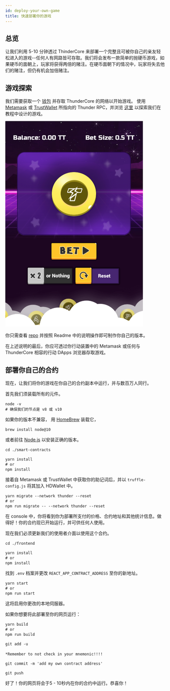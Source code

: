 ```yaml
---
id: deploy-your-own-game
title: 快速部署你的游戏
---
```

## 总览
让我们利用 5-10 分钟透过 ThinderCore 来部署一个完整且可被你自己的亲友轻松进入的游戏--任何人有网路皆可存取。我们将会发布一款简单的抛硬币游戏，如果硬币的面朝上，玩家将获得两倍的赌注。在硬币面朝下的情况中，玩家将失去他们的赌注，但仍有机会加倍赌注。


## 游戏探索
我们需要获取一个 [钱包](get-wallet.md) 并存取 ThunderCore 的网络以开始游戏。 使用 [Metamask](https://metamask.io/) 
或 [TrustWallet](https://trustwallet.com/) 所指向的 Thunder RPC，并浏览 [这里](https://thundercore.github.io/DoubleOrNothing/)
以探索我们在教程中设计的游戏。

![game-image](assets/img/game/double.png)


你只需查看 [repo](https://github.com/jiang-yifan/jiang-yifan.github.io) 并按照 Readme 中的说明操作即可制作你自己的版本。

在上述说明的最后，你应可透过你行动装置中的 Metamask 或任何与 ThunderCore 相容的行动 DApps 浏览器存取游戏。


## 部署你自己的合约
现在，让我们将你的游戏在你自己的合约副本中运行，并与数百万人同行。

首先我们须装载所有的元件。 
```
node -v
# 确保我们的节点是 v8 或 v10
```
如果你的版本不兼容， 用 [HomeBrew](https://brew.sh/) 装载它，
```
brew install node@10
```
或者前往 [Node.js](https://nodejs.org/en/download/package-manager/) 以安装正确的版本。



```
cd ./smart-contracts
```
```
yarn install
# or 
npm install
```

接着自 Metamask 或 TrustWallet 中获取你的助记词后，并以 `truffle-config.js` 将其加入 HDWallet 中。

```
yarn migrate --network thunder --reset
# or 
npm run migrate -- --network thunder --reset
```

在 console 中，你将看到你为部署所支付的价格、合约地址和其他统计信息。做得好！你的合约现已开始运行，并可供任何人使用。

现在我们必须更新我们的使用者介面以使用这个合约。

```
cd ./frontend
```

```
yarn install
# or 
npm install
```

找到 `.env` 档案并更改 `REACT_APP_CONTRACT_ADDRESS` 至你的新地址。
```
yarn start
# or
npm run start
```
这将启用你更改的本地伺服器。

如果你想要将此部署至你的网页运行：

```
yarn build
# or 
npm run build
```

```
git add -u

*Remember to not check in your mnemonic!!!! 
``` 

```
git commit -m 'add my own contract address'
```

```
git push
```

好了！你的网页将会于5 - 10秒内在你的合约中运行。恭喜你！ 
